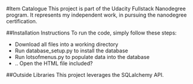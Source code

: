 #Item Catalogue
This project is part of the Udacity Fullstack Nanodegree program.  It represents my independent work, in pursuing the nanodegree certification.

##Installation Instructions
To run the code, simply follow these steps:
+ Download all files into a working directory
+ Run database_setup.py to install the database
+ Run lotsofmenus.py to populate data into the database
+ .. Open the HTML file included?

##Outside Libraries
This project leverages the SQLalchemy API.


